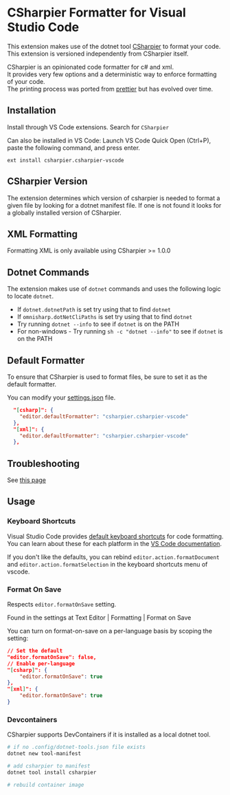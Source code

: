 # CSharpier Formatter for Visual Studio Code

This extension makes use of the dotnet tool [CSharpier](https://github.com/belav/csharpier) to format your code. This extension is versioned independently from CSharpier itself.

CSharpier is an opinionated code formatter for c# and xml. \
It provides very few options and a deterministic way to enforce formatting of your code. \
The printing process was ported from [prettier](https://prettier.io) but has evolved over time.

## Installation

Install through VS Code extensions. Search for `CSharpier`

Can also be installed in VS Code: Launch VS Code Quick Open (Ctrl+P), paste the following command, and press enter.

```
ext install csharpier.csharpier-vscode
```

## CSharpier Version
The extension determines which version of csharpier is needed to format a given file by looking for a dotnet manifest file. If one is not found it looks for a globally installed version of CSharpier.

## XML Formatting
Formatting XML is only available using CSharpier >= 1.0.0

## Dotnet Commands
The extension makes use of `dotnet` commands and uses the following logic to locate `dotnet`.
- If `dotnet.dotnetPath` is set try using that to find `dotnet`
- If `omnisharp.dotNetCliPaths` is set try using that to find `dotnet`
- Try running `dotnet --info` to see if `dotnet` is on the PATH
- For non-windows - Try running `sh -c "dotnet --info"` to see if `dotnet` is on the PATH

## Default Formatter
To ensure that CSharpier is used to format files, be sure to set it as the default formatter.

You can modify your [settings.json](https://code.visualstudio.com/docs/configure/settings#_settings-json-file) file.

```json
  "[csharp]": {
    "editor.defaultFormatter": "csharpier.csharpier-vscode"
  },
  "[xml]": {
    "editor.defaultFormatter": "csharpier.csharpier-vscode"
  },
```

## Troubleshooting

See [this page](https://csharpier.com/docs/EditorsTroubleshooting)

## Usage

### Keyboard Shortcuts

Visual Studio Code provides [default keyboard shortcuts](https://code.visualstudio.com/docs/getstarted/keybindings#_keyboard-shortcuts-reference) for code formatting. You can learn about these for each platform in the [VS Code documentation](https://code.visualstudio.com/docs/getstarted/keybindings#_keyboard-shortcuts-reference).

If you don't like the defaults, you can rebind `editor.action.formatDocument` and `editor.action.formatSelection` in the keyboard shortcuts menu of vscode.

### Format On Save

Respects `editor.formatOnSave` setting.

Found in the settings at Text Editor | Formatting | Format on Save

You can turn on format-on-save on a per-language basis by scoping the setting:

```json
// Set the default
"editor.formatOnSave": false,
// Enable per-language
"[csharp]": {
    "editor.formatOnSave": true
},
"[xml]": {
    "editor.formatOnSave": true
}
```

### Devcontainers

CSharpier supports DevContainers if it is installed as a local dotnet tool.
```bash
# if no .config/dotnet-tools.json file exists
dotnet new tool-manifest

# add csharpier to manifest
dotnet tool install csharpier

# rebuild container image
```
